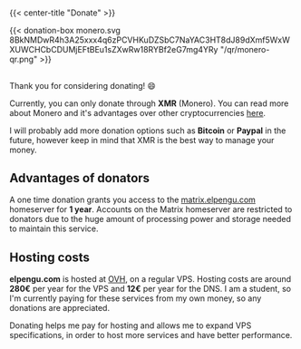 #
{{< center-title "Donate" >}}

{{< donation-box monero.svg 8BkNMDwR4h3A25xxx4q6zPCVHKuDZSbC7NaYAC3HT8dJ89dXmf5WxWXUWCHCbCDUMjEFtBEu1sZXwRw18RYBf2eG7mg4YRy "/qr/monero-qr.png" >}}

##

Thank you for considering donating! 😄

Currently, you can only donate through **XMR** (Monero). You can read more about
Monero and it's advantages over other cryptocurrencies
[here](https://www.getmonero.org/).

I will probably add more donation options such as **Bitcoin** or **Paypal** in
the future, however keep in mind that XMR is the best way to manage your money.

## Advantages of donators
A one time donation grants you access to the
[matrix.elpengu.com](https://element.elpengu.com) homeserver for **1 year**. Accounts on
the Matrix homeserver are restricted to donators due to the huge amount of
processing power and storage needed to maintain this service.

## Hosting costs
**elpengu.com** is hosted at [OVH](https://www.ovhcloud.com/), on a regular
VPS. Hosting costs are around **280€** per year for the VPS and **12€** per year for
the DNS. I am a student, so I'm currently paying for these services from my own
money, so any donations are appreciated.

Donating helps me pay for hosting and allows me to expand VPS specifications,
in order to host more services and have better performance.
